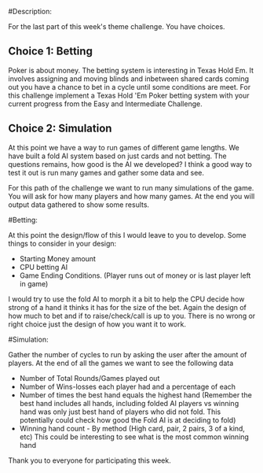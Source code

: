 #Description:

For the last part of this week's theme challenge. You have choices.

## Choice 1: Betting

Poker is about money. The betting system is interesting in Texas Hold Em. It involves assigning and moving blinds and inbetween shared cards coming out you have a chance to bet in a cycle until some conditions are meet. For this challenge implement a Texas Hold 'Em Poker betting system with your current progress from the Easy and Intermediate Challenge.

## Choice 2: Simulation

At this point we have a way to run games of different game lengths. We have built a fold AI system based on just cards and not betting. The questions remains, how good is the AI we developed? I think a good way to test it out is run many games and gather some data and see.

For this path of the challenge we want to run many simulations of the game. You will ask for how many players and how many games. At the end you will output data gathered to show some results.

#Betting:

At this point the design/flow of this I would leave to you to develop. Some things to consider in your design:

* Starting Money amount
* CPU betting AI
* Game Ending Conditions. (Player runs out of money or is last player left in game)

I would try to use the fold AI to morph it a bit to help the CPU decide how strong of a hand it thinks it has for the size of the bet. Again the design of how much to bet and if to raise/check/call is up to you. There is no wrong or right choice just the design of how you want it to work.

#Simulation:

Gather the number of cycles to run by asking the user after the amount of players. At the end of all the games we want to see the following data

* Number of Total Rounds/Games played out
* Number of Wins-losses each player had and a percentage of each
* Number of times the best hand equals the highest hand (Remember the best hand includes all hands, including folded AI players vs winning hand was only just best hand of players who did not fold. This potentially could check how good the Fold AI is at deciding to fold)
* Winning hand count - By method (High card, pair, 2 pairs, 3 of a kind, etc) This could be interesting to see what is the most common winning hand

Thank you to everyone for participating this week.

